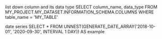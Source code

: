 list down column and its data type
    SELECT column_name, data_type
    FROM MY_PROJECT.MY_DATASET.INFORMATION_SCHEMA.COLUMNS
    WHERE table_name = 'MY_TABLE'

date series
    SELECT *
    FROM UNNEST(GENERATE_DATE_ARRAY('2018-10-01', '2020-09-30', INTERVAL 1 DAY)) AS example